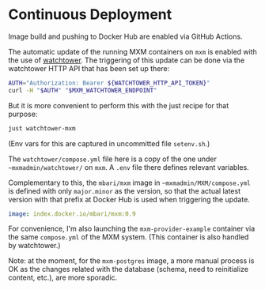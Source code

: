 # Continuous Deployment

Image build and pushing to Docker Hub are enabled via GitHub Actions.

The automatic update of the running MXM containers on `mxm` is enabled with
the use of [watchtower](https://github.com/containrrr/watchtower/).
The triggering of this update can be done via the watchtower HTTP API
that has been set up there:
```bash
AUTH="Authorization: Bearer ${WATCHTOWER_HTTP_API_TOKEN}"
curl -H "$AUTH" "$MXM_WATCHTOWER_ENDPOINT"
```
But it is more convenient to perform this with the just recipe for that purpose:
```bash
just watchtower-mxm
```
(Env vars for this are captured in uncommitted file `setenv.sh`.)

The `watchtower/compose.yml` file here is a copy of the one
under `~mxmadmin/watchtower/` on `mxm`.
A `.env` file there defines relevant variables.

Complementary to this, the `mbari/mxm` image in `~mxmadmin/MXM/compose.yml`
is defined with only `major.minor` as the version, so that the actual latest version
with that prefix at Docker Hub is used when triggering the update.
```yaml
image: index.docker.io/mbari/mxm:0.9
```

For convenience, I'm also launching the `mxm-provider-example` container
via the same `compose.yml` of the MXM system.
(This container is also handled by watchtower.)

Note: at the moment, for the `mxm-postgres` image, a more manual process is OK as the changes
related with the database (schema, need to reinitialize content, etc.), are more sporadic.
